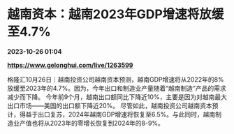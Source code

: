 # 越南资本：越南2023年GDP增速将放缓至4.7%

**2023-10-26 01:04**

**https://www.gelonghui.com/live/1263599**

格隆汇10月26日｜越南投资公司越南资本预测，越南GDP增速将从2022年的8%放缓至2023年的4.7%。因为，今年出口和制造业产量随着“越南制造”产品的需求减少而下降。 今年前9个月，越南出口额同比下降近10%，主要是因为对越南最大出口市场——美国的出口额下降近20%。 尽管如此，越南投资公司越南资本预计，得益于出口复苏，2024年越南GDP增速将恢复至6.5%。与此同时，越南制造业产值也将从2023年的零增长恢复到2024年的8-9%。